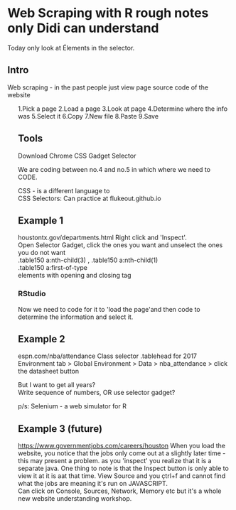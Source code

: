 # Web Scraping with R rough notes only Didi can understand

Today only look at Élements in the selector.

## Intro
Web scraping - in the past people just view page source code of the website  
<ol type="1"style="list-style-position:inside;">
1.Pick a page
2.Load a page
3.Look at page
4.Determine where the info was
5.Select it
6.Copy
7.New file
8.Paste
9.Save

## Tools
Download Chrome CSS Gadget Selector

We are coding between no.4 and no.5 in which where we need to CODE.  

CSS - is a different language to   
CSS Selectors: Can practice at flukeout.github.io  

## Example 1

houstontx.gov/departments.html
Right click and 'Inspect'.  
Open Selector Gadget, click the ones you want and unselect the ones you do not want  
.table150 a:nth-child(3) , .table150 a:nth-child(1)  
.table150 a:first-of-type  
<a> </a> elements with opening and closing tag  

### RStudio  
Now we need to code for it to 'load the page'and then code to determine the information and select it.

## Example 2
espn.com/nba/attendance
Class selector .tablehead for 2017  
Environment tab > Global Environment > Data > nba_attendance > click the datasheet button  

But I want to get all years?  
Write sequence of numbers, OR use selector gadget?  

p/s: Selenium - a web simulator for R  

## Example 3 (future)
https://www.governmentjobs.com/careers/houston
When you load the website, you notice that the jobs only come out at a slightly later time - this may present a problem. as you 'inspect' you realize that it is a separate java. One thing to note is that the Inspect button is only able to view it at it is aat that time. View Source and you çtrl+f and cannot find what the jobs are meaning it's run on JAVASCRIPT.  
Can click on Console, Sources, Network, Memory etc but it's a whole new website understanding workshop.  

